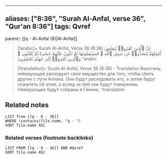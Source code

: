 
---
aliases: ["8:36", "Surah Al-Anfal, verse 36", "Qur'an 8:36"]
tags: Qvref
---

parent:: [[q - Al-Anfal (8)|Al-Anfal]]

> [!arabic]+ Surah Al-Anfal, Verse 36 (8:36)
> <span class="quran-arabic">إِنَّ ٱلَّذِينَ كَفَرُوا۟ يُنفِقُونَ أَمْوَٰلَهُمْ لِيَصُدُّوا۟ عَن سَبِيلِ ٱللَّهِ ۚ فَسَيُنفِقُونَهَا ثُمَّ تَكُونُ عَلَيْهِمْ حَسْرَةً ثُمَّ يُغْلَبُونَ ۗ وَٱلَّذِينَ كَفَرُوٓا۟ إِلَىٰ جَهَنَّمَ يُحْشَرُونَ</span>
^arabic

> [!translation]+ Surah Al-Anfal, Verse 36 (8:36) - Translation
> Воистину, неверующие расходуют свое имущество для того, чтобы сбить других с пути Аллаха. Они будут расходовать его, а затем будут сожалеть об этом, а вслед за тем они будут повержены. Неверующие будут собраны в Геенне,
^translation



## Related notes
```dataview
LIST from [[q - 8 - 36]]
WHERE !contains(file.name, "q - ")
SORT file.name ASC
```

### Related verses (footnote backlinks)
```dataview
LIST FROM [[q - 8 - 36]] AND #Qvref
SORT file.name ASC
```

